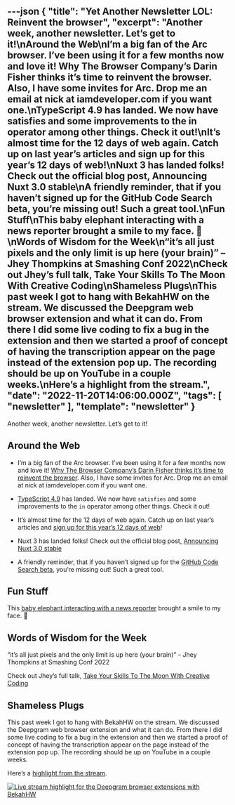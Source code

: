 ---json
{
  "title": "Yet Another Newsletter LOL: Reinvent the browser",
  "excerpt": "Another week, another newsletter. Let’s get to it!\nAround the Web\nI’m a big fan of the Arc browser. I’ve been using it for a few months now and love it! Why The Browser Company’s Darin Fisher thinks it’s time to reinvent the browser. Also, I have some invites for Arc. Drop me an email at nick at iamdeveloper.com if you want one.\nTypeScript 4.9 has landed. We now have satisfies and some improvements to the in operator among other things. Check it out!\nIt’s almost time for the 12 days of web again. Catch up on last year’s articles and sign up for this year’s 12 days of web!\nNuxt 3 has landed folks! Check out the official blog post, Announcing Nuxt 3.0 stable\nA friendly reminder, that if you haven’t signed up for the GitHub Code Search beta, you’re missing out! Such a great tool.\nFun Stuff\nThis baby elephant interacting with a news reporter brought a smile to my face. 🐘\nWords of Wisdom for the Week\n“it’s all just pixels and the only limit is up here (your brain)” – Jhey Thompkins at Smashing Conf 2022\nCheck out Jhey’s full talk, Take Your Skills To The Moon With Creative Coding\nShameless Plugs\nThis past week I got to hang with BekahHW on the stream. We discussed the Deepgram web browser extension and what it can do. From there I did some live coding to fix a bug in the extension and then we started a proof of concept of having the transcription appear on the page instead of the extension pop up. The recording should be up on YouTube in a couple weeks.\nHere’s a highlight from the stream.",
  "date": "2022-11-20T14:06:00.000Z",
  "tags": [
    "newsletter"
  ],
  "template": "newsletter"
}
---

<p>Another week, another newsletter. Let’s get to it!</p>
<h2>Around the Web</h2>
<ul>
<li>
<p>I&rsquo;m a big fan of the Arc browser. I&rsquo;ve been using it for a few months now and love it! <a href="https://www.theverge.com/2022/10/31/23428862/arc-browser-web-company-darin-fisher?utm_source=nickytonline&amp;utm_medium=email&amp;utm_campaign=yet-another-newsletter-lol-reinvent-the-browser" target="_blank">Why The Browser Company’s Darin Fisher thinks it’s time to reinvent the browser</a>. Also, I have some invites for Arc. Drop me an email at nick at iamdeveloper.com if you want one.</p>
</li>
<li>
<p><a href="https://devblogs.microsoft.com/typescript/announcing-typescript-4-9/?utm_source=nickytonline&amp;utm_medium=email&amp;utm_campaign=yet-another-newsletter-lol-reinvent-the-browser" target="_blank">TypeScript 4.9</a> has landed. We now have <code>satisfies</code> and some improvements to the <code>in</code> operator among other things. Check it out!</p>
</li>
<li>
<p>It&rsquo;s almost time for the 12 days of web again. Catch up on last year&rsquo;s articles and <a href="https://12daysofweb.dev/?utm_source=nickytonline&amp;utm_medium=email&amp;utm_campaign=yet-another-newsletter-lol-reinvent-the-browser" target="_blank">sign up for this year&rsquo;s 12 days of web</a>!</p>
</li>
<li>
<p>Nuxt 3 has landed folks! Check out the official blog post, <a href="https://nuxt.com/v3?utm_source=nickytonline&amp;utm_medium=email&amp;utm_campaign=yet-another-newsletter-lol-reinvent-the-browser" target="_blank">Announcing Nuxt 3.0 stable</a></p>
</li>
<li>
<p>A friendly reminder, that if you haven&rsquo;t signed up for the <a href="https://github.com/features/code-search?utm_source=nickytonline&amp;utm_medium=email&amp;utm_campaign=yet-another-newsletter-lol-reinvent-the-browser" target="_blank">GitHub Code Search beta</a>, you&rsquo;re missing out! Such a great tool.</p>
</li>
</ul>
<h2>Fun Stuff</h2>
<p>This <a href="https://www.youtube.com/watch?v=vNag_WJ5Zbs&amp;utm_source=nickytonline&amp;utm_medium=email&amp;utm_campaign=yet-another-newsletter-lol-reinvent-the-browser" target="_blank">baby elephant interacting with a news reporter</a> brought a smile to my face. 🐘</p>
<h2>Words of Wisdom for the Week</h2>
<p>&ldquo;it&rsquo;s all just pixels and the only limit is up here (your brain)&rdquo; – Jhey Thompkins at Smashing Conf 2022</p>
<p>Check out Jhey&rsquo;s full talk, <a href="https://vimeo.com/showcase/9653752/video/725366065?utm_source=nickytonline&amp;utm_medium=email&amp;utm_campaign=yet-another-newsletter-lol-reinvent-the-browser" target="_blank">Take Your Skills To The Moon With Creative Coding</a></p>
<h2>Shameless Plugs</h2>
<p>This past week I got to hang with BekahHW on the stream. We discussed the Deepgram web browser extension and what it can do. From there I did some live coding to fix a bug in the extension and then we started a proof of concept of having the transcription appear on the page instead of the extension pop up. The recording should be up on YouTube in a couple weeks.</p>
<p>Here&rsquo;s a <a href="https://www.twitch.tv/videos/1654594024?filter=highlights&amp;sort=time&amp;utm_source=nickytonline&amp;utm_medium=email&amp;utm_campaign=yet-another-newsletter-lol-reinvent-the-browser" target="_blank">highlight from the stream</a>.</p>
<p><a href="https://www.twitch.tv/videos/1654594024?filter=highlights&amp;sort=time&amp;utm_source=nickytonline&amp;utm_medium=email&amp;utm_campaign=yet-another-newsletter-lol-reinvent-the-browser" target="_blank"><img alt="Live stream highlight for the Deepgram browser extensions with BekahHW"  src="https://buttondown.s3.us-west-2.amazonaws.com/images/3dac4087-2d94-494b-865a-fedab49319b0.jpg" /></a></p>
